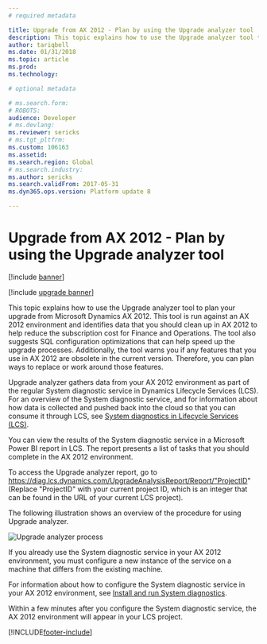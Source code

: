 ```yaml
---
# required metadata

title: Upgrade from AX 2012 - Plan by using the Upgrade analyzer tool
description: This topic explains how to use the Upgrade analyzer tool to plan upgrade from Dynamics AX 2012.
author: tariqbell
ms.date: 01/31/2018
ms.topic: article
ms.prod: 
ms.technology: 

# optional metadata

# ms.search.form: 
# ROBOTS: 
audience: Developer
# ms.devlang: 
ms.reviewer: sericks
# ms.tgt_pltfrm: 
ms.custom: 106163
ms.assetid: 
ms.search.region: Global
# ms.search.industry: 
ms.author: sericks
ms.search.validFrom: 2017-05-31
ms.dyn365.ops.version: Platform update 8

---
```


# Upgrade from AX 2012 - Plan by using the Upgrade analyzer tool

[!include [banner](../includes/banner.md)]

[!include [upgrade banner](../includes/upgrade-banner.md)]

This topic explains how to use the Upgrade analyzer tool to plan your upgrade from Microsoft Dynamics AX 2012. This tool is run against an AX 2012 environment and identifies data that you should clean up in AX 2012 to help reduce the subscription cost for Finance and Operations. The tool also suggests SQL configuration optimizations that can help speed up the upgrade processes. Additionally, the tool warns you if any features that you use in AX 2012 are obsolete in the current version. Therefore, you can plan ways to replace or work around those features.

Upgrade analyzer gathers data from your AX 2012 environment as part of the regular System diagnostic service in Dynamics Lifecycle Services (LCS). For an overview of the System diagnostic service, and for information about how data is collected and pushed back into the cloud so that you can consume it through LCS, see [System diagnostics in Lifecycle Services (LCS)](../lifecycle-services/ax-2012/system-diagnostics-lcs.md).

You can view the results of the System diagnostic service in a Microsoft Power BI report in LCS. The report presents a list of tasks that you should complete in the AX 2012 environment.

To access the Upgrade analyzer report, go to https://diag.lcs.dynamics.com/UpgradeAnalysisReport/Report/"ProjectID" (Replace "ProjectID" with your current project ID, which is an integer that can be found in the URL of your current LCS project).

The following illustration shows an overview of the procedure for using Upgrade analyzer.

![Upgrade analyzer process](media/upgradeAnalyzerProcess.png)

If you already use the System diagnostic service in your AX 2012 environment, you must configure a new instance of the service on a machine that differs from the existing machine.

For information about how to configure the System diagnostic service in your AX 2012 environment, see [Install and run System diagnostics](../lifecycle-services/ax-2012/install-run-system-diagnostics-lcs.md).

Within a few minutes after you configure the System diagnostic service, the AX 2012 environment will appear in your LCS project.


[!INCLUDE[footer-include](../../../includes/footer-banner.md)]